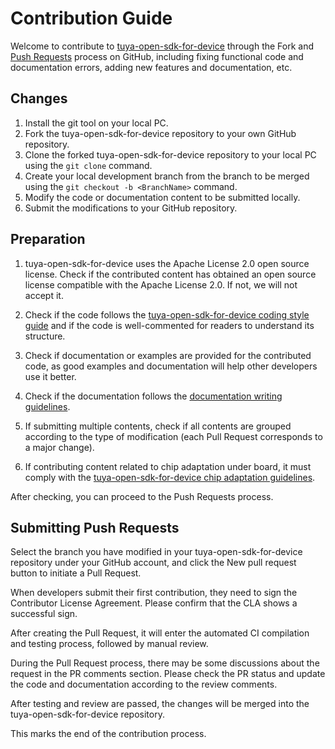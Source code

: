 # Contribution Guide

Welcome to contribute to [tuya-open-sdk-for-device](https://github.com/tuya/tuya-open-sdk-for-device) through the Fork and [Push Requests](https://docs.github.com/zh/pull-requests/collaborating-with-pull-requests/proposing-changes-to-your-work-with-pull-requests/about-pull-requests) process on GitHub, including fixing functional code and documentation errors, adding new features and documentation, etc.

## Changes
1. Install the git tool on your local PC.
2. Fork the tuya-open-sdk-for-device repository to your own GitHub repository.
3. Clone the forked tuya-open-sdk-for-device repository to your local PC using the `git clone` command.
4. Create your local development branch from the branch to be merged using the `git checkout -b <BranchName>` command.
5. Modify the code or documentation content to be submitted locally.
6. Submit the modifications to your GitHub repository.

## Preparation
1. tuya-open-sdk-for-device uses the Apache License 2.0 open source license. Check if the contributed content has obtained an open source license compatible with the Apache License 2.0. If not, we will not accept it.
2. Check if the code follows the [tuya-open-sdk-for-device coding style guide](./code_style_guide.md) and if the code is well-commented for readers to understand its structure.
3. Check if documentation or examples are provided for the contributed code, as good examples and documentation will help other developers use it better.
4. Check if the documentation follows the [documentation writing guidelines]().

5. If submitting multiple contents, check if all contents are grouped according to the type of modification (each Pull Request corresponds to a major change).

6. If contributing content related to chip adaptation under board, it must comply with the [tuya-open-sdk-for-device chip adaptation guidelines]().

After checking, you can proceed to the Push Requests process.

## Submitting Push Requests
Select the branch you have modified in your tuya-open-sdk-for-device repository under your GitHub account, and click the New pull request button to initiate a Pull Request.

When developers submit their first contribution, they need to sign the Contributor License Agreement. Please confirm that the CLA shows a successful sign.

After creating the Pull Request, it will enter the automated CI compilation and testing process, followed by manual review.

During the Pull Request process, there may be some discussions about the request in the PR comments section. Please check the PR status and update the code and documentation according to the review comments.

After testing and review are passed, the changes will be merged into the tuya-open-sdk-for-device repository.

This marks the end of the contribution process.